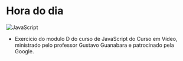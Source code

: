 # Hora do dia

![JavaScript](https://img.shields.io/badge/JavaScript-F7DF1E?style=for-the-badge&logo=javascript&logoColor=black)

* Exercicio do modulo D do curso de JavaScript do Curso em Vídeo, ministrado pelo professor Gustavo Guanabara e patrocinado pela Google.
